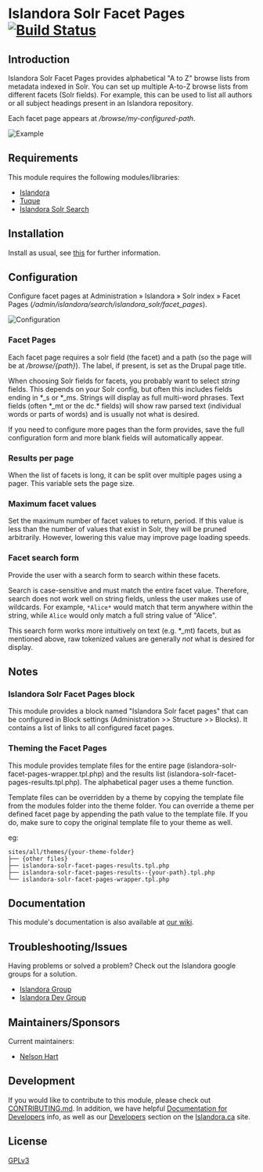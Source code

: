 # Islandora Solr Facet Pages [![Build Status](https://travis-ci.org/Islandora/islandora_solr_facet_pages.png?branch=7.x)](https://travis-ci.org/Islandora/islandora_solr_facet_pages)

## Introduction

Islandora Solr Facet Pages provides alphabetical "A to Z" browse lists from metadata indexed in Solr. You can set up multiple A-to-Z browse lists from different facets (Solr fields). For example, this can be used to list all authors or all subject headings present in an Islandora repository.

Each facet page appears at _/browse/my-configured-path_.

![Example](https://user-images.githubusercontent.com/1943338/32703595-9ef0113a-c7ce-11e7-9d38-9e616ae69870.png)

## Requirements

This module requires the following modules/libraries:

* [Islandora](https://github.com/islandora/islandora)
* [Tuque](https://github.com/islandora/tuque)
* [Islandora Solr Search](https://github.com/Islandora/islandora_solr_search)

## Installation

Install as usual, see [this](https://drupal.org/documentation/install/modules-themes/modules-7) for further information.

## Configuration

Configure facet pages at Administration » Islandora » Solr index » Facet Pages (_/admin/islandora/search/islandora_solr/facet_pages_).

![Configuration](https://user-images.githubusercontent.com/1943338/32705823-6998d8f8-c7ee-11e7-8238-c801f56cffb7.png)

### Facet Pages

Each facet page requires a solr field (the facet) and a path (so the page will be at _/browse/{path}_). The label, if present, is set as the Drupal page title.

When choosing Solr fields for facets, you probably want to select _string_ fields. This depends on your Solr config, but often this includes fields ending in \*_s or \*_ms. Strings  will display as full multi-word phrases. Text fields (often \*_mt or the dc.* fields) will show raw parsed text (individual words or parts of words) and is usually not what is desired.

If you need to configure more pages than the form provides, save the full configuration form and more blank fields will automatically appear.

### Results per page

When the list of facets is long, it can be split over multiple pages using a pager. This variable sets the page size.

### Maximum facet values

Set the maximum number of facet values to return, period. If this value is less than the number of values that exist in Solr, they will be pruned arbitrarily. However, lowering this value may improve page loading speeds.

### Facet search form

Provide the user with a search form to search within these facets.

Search is case-sensitive and must match the entire facet value. Therefore, search does not work well on string fields, unless the user makes use of wildcards. For example, `*Alice*` would  match that term anywhere within the string, while `Alice` would only match a full string value of "Alice".

This search form works more intuitively on text (e.g. *_mt) facets, but as mentioned above, raw tokenized values are generally _not_ what is desired for display.


## Notes

### Islandora Solr Facet Pages block

This module provides a block named "Islandora Solr facet pages" that can be configured in Block settings (Administration >> Structure >> Blocks). It contains a list of links to all configured facet pages.

### Theming the Facet Pages

This module provides template files for the entire page (islandora-solr-facet-pages-wrapper.tpl.php) and the results list (islandora-solr-facet-pages-results.tpl.php). The alphabetical pager uses a theme function.

Template files can be overridden by a theme by copying the template file from the modules folder into the theme folder. You can override a theme per defined facet page by appending the path value to the template file. If you do, make sure to copy the original template file to your theme as well.

eg:
```
sites/all/themes/{your-theme-folder}
├── {other files}
├── islandora-solr-facet-pages-results.tpl.php
├── islandora-solr-facet-pages-results--{your-path}.tpl.php
└── islandora-solr-facet-pages-wrapper.tpl.php
```

## Documentation

This module's documentation is also available at [our wiki](https://wiki.duraspace.org/display/ISLANDORA/Islandora+Solr+Facet+Pages).

## Troubleshooting/Issues

Having problems or solved a problem? Check out the Islandora google groups for a solution.

* [Islandora Group](https://groups.google.com/forum/?hl=en&fromgroups#!forum/islandora)
* [Islandora Dev Group](https://groups.google.com/forum/?hl=en&fromgroups#!forum/islandora-dev)

## Maintainers/Sponsors

Current maintainers:

* [Nelson Hart](https://github.com/nhart)

## Development

If you would like to contribute to this module, please check out [CONTRIBUTING.md](CONTRIBUTING.md). In addition, we have helpful [Documentation for Developers](https://github.com/Islandora/islandora/wiki#wiki-documentation-for-developers) info, as well as our [Developers](http://islandora.ca/developers) section on the [Islandora.ca](http://islandora.ca) site.

## License

[GPLv3](http://www.gnu.org/licenses/gpl-3.0.txt)
